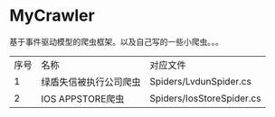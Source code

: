 # MyCrawler
基于事件驱动模型的爬虫框架。以及自己写的一些小爬虫。。。
<table>
  <tr>
    <td>序号</td><td>名称</td><td>对应文件</td>
  </tr>
  <tr>
    <td>1</td><td>绿盾失信被执行公司爬虫</td><td>Spiders/LvdunSpider.cs</td>
  </tr>
  <tr>
    <td>2</td><td>IOS APPSTORE爬虫</td><td>Spiders/IosStoreSpider.cs</td>
  </tr>
</table>
